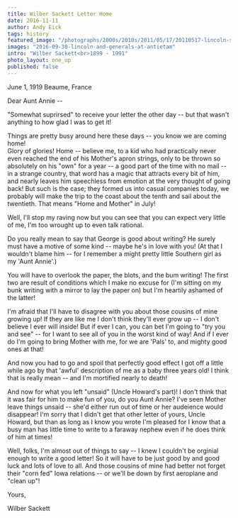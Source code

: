 ```yaml
---
title: Wilber Sackett Letter Home
date: 2016-11-11
author: Andy Eick
tags: history
featured_image: "/photographs/2000s/2010s/2011/05/17/20110517-lincoln-sackett-antietam-0001.jpg"
images: "2016-09-30-lincoln-and-generals-at-antietam"
intro: "Wilber Sackett<br>1899 - 1991"
photo_layout: one_up
published: false
---
```

June 1, 1919
Beaume, France

Dear Aunt Annie --

"Somewhat suprirsed" to receive your letter the other day -- but that wasn't
anything to how glad I was to get it!

Things are pretty busy around here these days -- you know we are coming home!  
Glory of glories!  Home -- believe me, to a kid who had practically never even
reached the end of his Mother's apron strings, only to be thrown so absolutely
on his "own" for a year -- a good part of the time with no mail -- in a strange
country, that word has a magic that attracts every bit of him, and nearly
leaves him speechless from emotion at the very thought of going back!  But such
is the case; they formed us into casual companies today, we probably will make
the trip to the coast about the tenth and sail about the twentieth.  That means
"Home and Mother" in July!

Well, I'll stop my raving now but you can see that you can expect very little
of me, I'm too wrought up to even talk rational.

Do you really mean to say that George is good about writing? He surely must have
a motive of some kind -- maybe he's in love with you! (At that I wouldn't blame
him -- for I remember a might pretty little Southern girl as my 'Aunt Annie'.)

You will have to overlook the paper, the blots, and the bum writing! The first
two are result of conditions which I make no excuse for (I'm sitting on my
bunk writing with a mirror to lay the paper on) but I'm heartily ashamed of the
latter!

I'm afraid that I'll have to disagree with you about those cousins of mine
growing up! If they are like me I don't think they'll ever grow up -- I don't
believe I ever will inside! But if ever I can, you can bet I'm going to "try
you and see" -- for I want to see all of you in the worst kind of way! And if
I ever do I'm going to bring Mother with me, for we are 'Pals' to, and mighty
good ones at that!

And now you had to go and spoil that perfectly good effect I got off a little
while ago by that 'awful' description of me as a baby three years old! I think
that is really mean -- and I'm mortified nearly to death!

And now for what you left "unsaid" (Uncle Howard's part)!  I don't think that
it was fair for him to make fun of you, do you Aunt Annie?  I've seen Mother
leave things unsaid -- she'd either run out of time or her audeience would
disappear! I'm sorry that I didn't get that other letter of yours, Uncle Howard,
but than as long as I know you wrote I'm pleased for I know that a busy man has
little time to write to a faraway nephew even if he does think of him at times!

Well, folks, I'm almost out of things to say -- I knew I couldn't be orginial
enough to write a good letter! So it will have to be just good by and good luck
and lots of love to all. And those cousins of mine had better not forget their
"corn fed" Iowa relations -- or we'll be down by first aeroplane and "clean up"!

Yours,

Wilber Sackett
